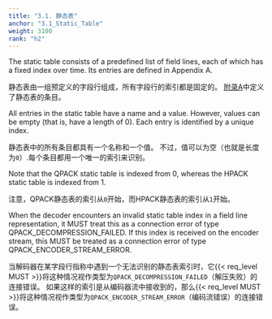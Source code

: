 ```yaml
---
title: "3.1. 静态表"
anchor: "3.1_Static_Table"
weight: 3100
rank: "h2"
---
```


The static table consists of a predefined list of field lines, each of which has a fixed index over time. Its entries are defined in Appendix A.

静态表由一组预定义的字段行组成，所有字段行的索引都是固定的。
[附录A](#Appendix_A_Static_Table)中定义了静态表的条目。

All entries in the static table have a name and a value. However, values can be empty (that is, have a length of 0). Each entry is identified by a unique index.

静态表中的所有条目都具有一个名称和一个值。
不过，值可以为空（也就是长度为`0`）.每个条目都用一个唯一的索引来识别。

Note that the QPACK static table is indexed from 0, whereas the HPACK static table is indexed from 1.

注意，QPACK静态表的索引从`0`开始，而HPACK静态表的索引从`1`开始。

When the decoder encounters an invalid static table index in a field line representation, it MUST treat this as a connection error of type QPACK_DECOMPRESSION_FAILED. If this index is received on the encoder stream, this MUST be treated as a connection error of type QPACK_ENCODER_STREAM_ERROR.

当解码器在某字段行指称中遇到一个无法识别的静态表索引时，它{{< req_level MUST >}}将这种情况视作类型为`QPACK_DECOMPRESSION_FAILED`（解压失败）的连接错误。
如果这样的索引是从编码器流中接收到的，那么{{< req_level MUST >}}将这种情况视作类型为`QPACK_ENCODER_STREAM_ERROR`（编码流错误）的连接错误。
